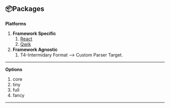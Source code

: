 <h2>📦Packages</h2>

**Platforms**

1. **Framework Specific**
   1. [React]()
   2. [Qwik]()
2. **Framework Agnostic**
   1. T4-Intermidary Format --> Custom Parser Target.

---

**Options**

1. core
2. tiny
3. full
4. fancy

---
